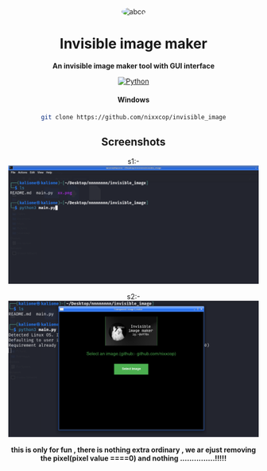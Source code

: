 <div align="center">
  <img src="https://media4.giphy.com/media/v1.Y2lkPTc5MGI3NjExcTU1cDVwbmRqZWJvcDdqYWo0YTE0cDN2aGFkYXphNHpqNDRzZTV6bCZlcD12MV9pbnRlcm5hbF9naWZfYnlfaWQmY3Q9Zw/YlRpYzrkHbtSYDAlaE/giphy.gif"
    if" alt="abco" width="150" height="150" style="border-radius: 50%; background: transparent; object-fit: cover;"/>
  
  # Invisible image maker

  **An invisible image maker  tool with  GUI interface**

  [![Python](https://img.shields.io/badge/Python-3.x-blue.svg)](https://www.python.org/)

####  Windows
```bash
git clone https://github.com/nixxcop/invisible_image
```


## Screenshots

s1:-
![Screenshot_2025-03-20_01_05_52](https://github.com/nixxcop/assets/blob/main/Screenshot%202025-04-13%20232548.png)


s2:-
![Screenshot_2025-03-20_01_07_34](https://github.com/nixxcop/assets/blob/main/Screenshot%202025-04-13%20232633.png)



**this is only for fun , there is nothing extra ordinary , we ar ejust removing the pixel(pixel value ====0) and nothing ...............!!!!!**





  
